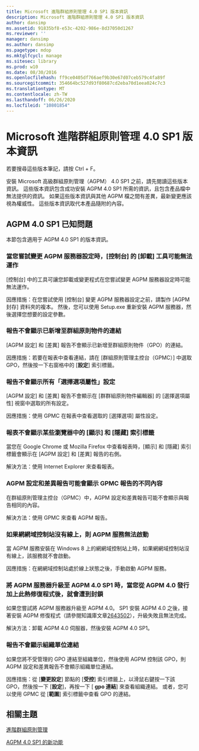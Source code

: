 ```yaml
---
title: Microsoft 進階群組原則管理 4.0 SP1 版本資訊
description: Microsoft 進階群組原則管理 4.0 SP1 版本資訊
author: dansimp
ms.assetid: 91835bf8-e53c-4202-986e-8d37050d1267
ms.reviewer: ''
manager: dansimp
ms.author: dansimp
ms.pagetype: mdop
ms.mktglfcycl: manage
ms.sitesec: library
ms.prod: w10
ms.date: 08/30/2016
ms.openlocfilehash: ff9ce0405df766aef9b30e67d07ceb579c4fa89f
ms.sourcegitcommit: 354664bc527d93f80687cd2eba70d1eea024c7c3
ms.translationtype: MT
ms.contentlocale: zh-TW
ms.lasthandoff: 06/26/2020
ms.locfileid: "10801854"
---
```

# Microsoft 進階群組原則管理 4.0 SP1 版本資訊


若要搜尋這些版本筆記，請按 Ctrl + F。

安裝 Microsoft 高級群組原則管理（AGPM） 4.0 SP1 之前，請先閱讀這些版本資訊。 這些版本資訊包含成功安裝 AGPM 4.0 SP1 所需的資訊，且包含產品檔中無法提供的資訊。 如果這些版本資訊與其他 AGPM 檔之間有差異，最新變更應該視為權威性。 這些版本資訊取代本產品隨附的內容。

## AGPM 4.0 SP1 已知問題


本節包含適用于 AGPM 4.0 SP1 的版本資訊。

### <a href="" id="control-panel-s--uninstall--tool-may-not-work-when-you-try-to-change-agpm-server-settings"></a>當您嘗試變更 AGPM 服務器設定時，[控制台] 的 [卸載] 工具可能無法運作

[控制台] 中的工具可讓您卸載或變更程式在您嘗試變更 AGPM 服務器設定時可能無法運作。

因應措施：在您嘗試使用 [控制台] 變更 AGPM 服務器設定之前，請製作 [AGPM 封存] 資料夾的複本。 然後，您可以使用 Setup.exe 重新安裝 AGPM 服務器，然後選擇您想要的設定參數。

### 報告不會顯示已新增至群組原則物件的連結

[AGPM 設定] 和 [差異] 報告不會顯示已新增至群組原則物件（GPO）的連結。

因應措施：若要在報表中查看連結，請在 [群組原則管理主控台（GPMC）] 中選取 GPO，然後按一下右窗格中的 [**設定**] 索引標籤。

### <a href="" id="reports-do-not-display-all--choice-options-properties--settings"></a>報告不會顯示所有「選擇選項屬性」設定

[AGPM 設定] 和 [差異] 報告不會顯示在 [群群組原則物件編輯器] 的 [選擇選項屬性] 視窗中選取的所有設定。

因應措施：使用 GPMC 在報表中查看選取的 [選擇選項] 屬性設定。

### 報表不會顯示某些瀏覽器中的 [顯示] 和 [隱藏] 索引標籤

當您在 Google Chrome 或 Mozilla Firefox 中查看報表時，[顯示] 和 [隱藏] 索引標籤會顯示在 [AGPM 設定] 和 [差異] 報告的右側。

解決方法：使用 Internet Explorer 來查看報表。

### AGPM 設定和差異報告可能會顯示 GPMC 報告的不同內容

在群組原則管理主控台（GPMC）中，AGPM 設定和差異報告可能不會顯示與報告相同的內容。

解決方法：使用 GPMC 來查看 AGPM 報告。

### 如果網網域控制站沒有線上，則 AGPM 服務無法啟動

當 AGPM 服務安裝在 Windows 8 上的網網域控制站上時，如果網網域控制站沒有線上，該服務就不會啟動。

因應措施：在網網域控制站處於線上狀態之後，手動啟動 AGPM 服務。

### 將 AGPM 服務器升級至 AGPM 4.0 SP1 時，當您從 AGPM 4.0 發行加上此熱修復程式後，就會遭到封鎖

如果您嘗試將 AGPM 服務器升級至 AGPM 4.0。 SP1 安裝 AGPM 4.0 之後，接著安裝 AGPM 修復程式（請參閱知識庫文章[2643502](https://go.microsoft.com/fwlink/?LinkId=254474)），升級失敗且無法完成。

解決方法：卸載 AGPM 4.0 伺服器，然後安裝 AGPM 4.0 SP1。

### 報告不會顯示組織單位連結

如果您將不受管理的 GPO 連結至組織單位，然後使用 AGPM 控制該 GPO，則 AGPM 設定和差異報告不會顯示組織單位連結。

因應措施：從 [**變更設定**] 節點的 [**受控**] 索引標籤上，以滑鼠右鍵按一下該 GPO，然後按一下 [**設定**]，再按一下 [ **gpo 連結**] 來查看組織連結。 或者，您可以使用 GPMC 從 [**範圍**] 索引標籤中查看 GPO 的連結。

## 相關主題


[進階群組原則管理](index.md)

[AGPM 4.0 SP1 的新功能](whats-new-in-agpm-40-sp1.md)

 

 





